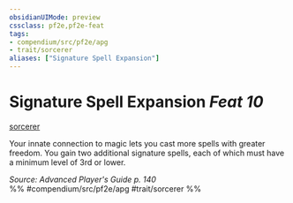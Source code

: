 ```yaml
---
obsidianUIMode: preview
cssclass: pf2e,pf2e-feat
tags:
- compendium/src/pf2e/apg
- trait/sorcerer
aliases: ["Signature Spell Expansion"]
---
```

# Signature Spell Expansion  *Feat 10*  
[sorcerer](../../Rules/traits/sorcerer.md)  


Your innate connection to magic lets you cast more spells with greater freedom. You gain two additional signature spells, each of which must have a minimum level of 3rd or lower.

*Source: Advanced Player's Guide p. 140*  
%% #compendium/src/pf2e/apg #trait/sorcerer %%